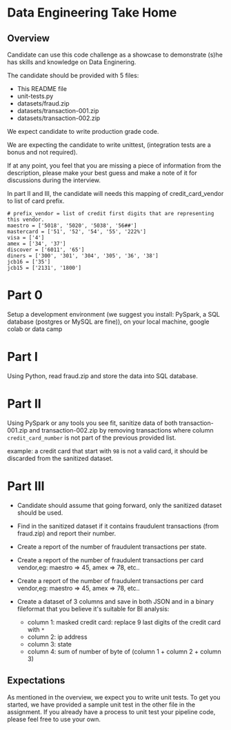 # Data Engineering Take Home

## Overview
Candidate can use this code challenge as a showcase to demonstrate (s)he has skills and knowledge on Data Enginering.

The candidate should be provided with 5 files:
- This README file
- unit-tests.py
- datasets/fraud.zip
- datasets/transaction-001.zip
- datasets/transaction-002.zip

We expect candidate to write production grade code.

We are expecting the candidate to write unittest, (integration tests are a bonus and not required).

If at any point, you feel that you are missing a piece of information from the description, please make your best guess and make a note of it for discussions during the interview.


In part II and III, the candidate will needs this mapping of credit_card_vendor to list of card prefix.

```
# prefix_vendor = list of credit first digits that are representing this vendor.
maestro = ['5018', '5020', '5038', '56##']
mastercard = ['51', '52', '54', '55', '222%']
visa = ['4']
amex = ['34', '37']
discover = ['6011', '65']
diners = ['300', '301', '304', '305', '36', '38']
jcb16 = ['35']
jcb15 = ['2131', '1800']
```


# Part 0
Setup a development environment (we suggest you install: PySpark, a SQL database (postgres or MySQL are fine)), on your local machine, google colab or data camp


# Part I
Using Python, read fraud.zip and store the data into SQL database.

# Part II
Using PySpark or any tools you see fit, sanitize data of both transaction-001.zip and transaction-002.zip by removing transactions where column `credit_card_number` is not part of the previous provided list.

example: a credit card that start with `98` is not a valid card, it should be discarded from the sanitized dataset.
 
# Part III
- Candidate should assume that going forward, only the sanitized dataset should be used.

- Find in the sanitized dataset if it contains fraudulent transactions (from fraud.zip) and report their number.

- Create a report of the number of fraudulent transactions per state.

- Create a report of the number of fraudulent transactions per card vendor,eg: maestro => 45, amex => 78, etc..

- Create a report of the number of fraudulent transactions per card vendor,eg: maestro => 45, amex => 78, etc..

- Create a dataset of 3 columns and save in both JSON and in a binary fileformat that you believe it's suitable for BI analysis:
  - column 1: masked credit card: replace 9 last digits of the credit card with `*`
  - column 2: ip address
  - column 3: state
  - column 4: sum of number of byte of (column 1 + column 2 + column 3)

## Expectations
As mentioned in the overview, we expect you to write unit tests.
To get you started, we have provided a sample unit test in the other file in the assignment.
If you already have a process to unit test your pipeline code, please feel free to use your own.
